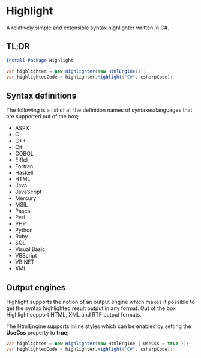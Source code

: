 # Highlight
A relatively simple and extensible syntax highlighter written in C#.

## TL;DR
```powershell
Install-Package Highlight
```

```csharp
var highlighter = new Highlighter(new HtmlEngine());
var highlightedCode = highlighter.Highlight("C#", csharpCode);
```

## Syntax definitions
The following is a list of all the definition names of syntaxes/languages that are supported out of the box;

- ASPX
- C
- C++
- C#
- COBOL
- Eiffel
- Fortran
- Haskell
- HTML
- Java
- JavaScript
- Mercury
- MSIL
- Pascal
- Perl
- PHP
- Python
- Ruby
- SQL
- Visual Basic
- VBScript
- VB.NET
- XML

## Output engines
Highlight supports the notion of an output engine which makes it possible to get the syntax highlighted result output in any format. Out of the box Highlight support HTML, XML and RTF output formats.

The HtmlEngine supports inline styles which can be enabled by setting the **UseCss** property to **true**;

```csharp
var highlighter = new Highlighter(new HtmlEngine { UseCss = true });
var highlightedCode = highlighter.Highlight("C#", csharpCode);
```
